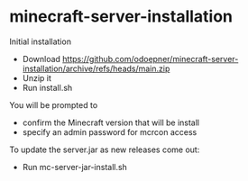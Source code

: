 # minecraft-server-installation

Initial installation

* Download https://github.com/odoepner/minecraft-server-installation/archive/refs/heads/main.zip
* Unzip it
* Run install.sh

You will be prompted to 
* confirm the Minecraft version that will be install
* specify an admin password for mcrcon access

To update the server.jar as new releases come out:
* Run mc-server-jar-install.sh
